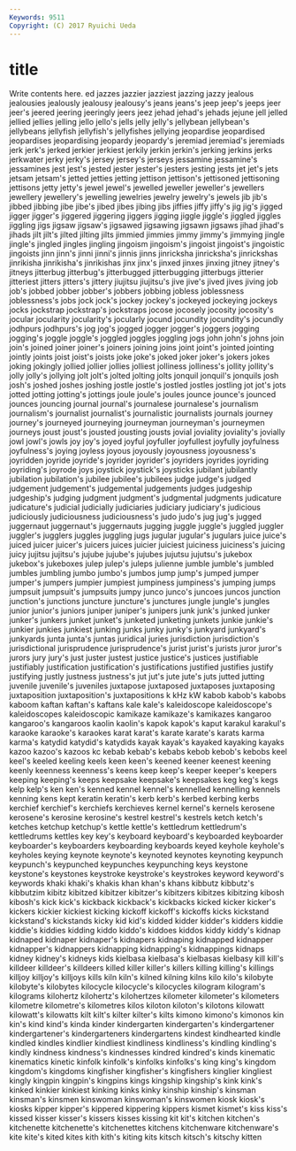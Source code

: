 ```yaml
---
Keywords: 9511 
Copyright: (C) 2017 Ryuichi Ueda
---
```


# title

Write contents here.
ed jazzes jazzier jazziest jazzing
jazzy jealous jealousies jealously jealousy jealousy's jeans jeans's jeep jeep's
jeeps jeer jeer's jeered jeering jeeringly jeers jeez jehad jehad's
jehads jejune jell jelled jellied jellies jelling jello jello's jells
jelly jelly's jellybean jellybean's jellybeans jellyfish jellyfish's jellyfishes jellying jeopardise
jeopardised jeopardises jeopardising jeopardy jeopardy's jeremiad jeremiad's jeremiads jerk jerk's
jerked jerkier jerkiest jerkily jerkin jerkin's jerking jerkins jerks jerkwater
jerky jerky's jersey jersey's jerseys jessamine jessamine's jessamines jest jest's
jested jester jester's jesters jesting jests jet jet's jets jetsam
jetsam's jetted jetties jetting jettison jettison's jettisoned jettisoning jettisons jetty
jetty's jewel jewel's jewelled jeweller jeweller's jewellers jewellery jewellery's jewelling
jewelries jewelry jewelry's jewels jib jib's jibbed jibbing jibe jibe's
jibed jibes jibing jibs jiffies jiffy jiffy's jig jig's jigged
jigger jigger's jiggered jiggering jiggers jigging jiggle jiggle's jiggled jiggles
jiggling jigs jigsaw jigsaw's jigsawed jigsawing jigsawn jigsaws jihad jihad's
jihads jilt jilt's jilted jilting jilts jimmied jimmies jimmy jimmy's
jimmying jingle jingle's jingled jingles jingling jingoism jingoism's jingoist jingoist's
jingoistic jingoists jinn jinn's jinni jinni's jinnis jinns jinricksha jinricksha's
jinrickshas jinrikisha jinrikisha's jinrikishas jinx jinx's jinxed jinxes jinxing jitney
jitney's jitneys jitterbug jitterbug's jitterbugged jitterbugging jitterbugs jitterier jitteriest jitters
jitters's jittery jiujitsu jiujitsu's jive jive's jived jives jiving job
job's jobbed jobber jobber's jobbers jobbing jobless joblessness joblessness's jobs
jock jock's jockey jockey's jockeyed jockeying jockeys jocks jockstrap jockstrap's
jockstraps jocose jocosely jocosity jocosity's jocular jocularity jocularity's jocularly jocund
jocundity jocundity's jocundly jodhpurs jodhpurs's jog jog's jogged jogger jogger's
joggers jogging jogging's joggle joggle's joggled joggles joggling jogs john
john's johns join join's joined joiner joiner's joiners joining joins
joint joint's jointed jointing jointly joints joist joist's joists joke
joke's joked joker joker's jokers jokes joking jokingly jollied jollier
jollies jolliest jolliness jolliness's jollity jollity's jolly jolly's jollying jolt
jolt's jolted jolting jolts jonquil jonquil's jonquils josh josh's joshed
joshes joshing jostle jostle's jostled jostles jostling jot jot's jots
jotted jotting jotting's jottings joule joule's joules jounce jounce's jounced
jounces jouncing journal journal's journalese journalese's journalism journalism's journalist journalist's
journalistic journalists journals journey journey's journeyed journeying journeyman journeyman's journeymen
journeys joust joust's jousted jousting jousts jovial joviality joviality's jovially
jowl jowl's jowls joy joy's joyed joyful joyfuller joyfullest joyfully
joyfulness joyfulness's joying joyless joyous joyously joyousness joyousness's joyridden joyride
joyride's joyrider joyrider's joyriders joyrides joyriding joyriding's joyrode joys joystick
joystick's joysticks jubilant jubilantly jubilation jubilation's jubilee jubilee's jubilees judge
judge's judged judgement judgement's judgemental judgements judges judgeship judgeship's judging
judgment judgment's judgmental judgments judicature judicature's judicial judicially judiciaries judiciary
judiciary's judicious judiciously judiciousness judiciousness's judo judo's jug jug's jugged
juggernaut juggernaut's juggernauts jugging juggle juggle's juggled juggler juggler's jugglers
juggles juggling jugs jugular jugular's jugulars juice juice's juiced juicer
juicer's juicers juices juicier juiciest juiciness juiciness's juicing juicy jujitsu
jujitsu's jujube jujube's jujubes jujutsu jujutsu's jukebox jukebox's jukeboxes julep
julep's juleps julienne jumble jumble's jumbled jumbles jumbling jumbo jumbo's
jumbos jump jump's jumped jumper jumper's jumpers jumpier jumpiest jumpiness
jumpiness's jumping jumps jumpsuit jumpsuit's jumpsuits jumpy junco junco's juncoes
juncos junction junction's junctions juncture juncture's junctures jungle jungle's jungles
junior junior's juniors juniper juniper's junipers junk junk's junked junker
junker's junkers junket junket's junketed junketing junkets junkie junkie's junkier
junkies junkiest junking junks junky junky's junkyard junkyard's junkyards junta
junta's juntas juridical juries jurisdiction jurisdiction's jurisdictional jurisprudence jurisprudence's jurist
jurist's jurists juror juror's jurors jury jury's just juster justest
justice justice's justices justifiable justifiably justification justification's justifications justified justifies
justify justifying justly justness justness's jut jut's jute jute's juts
jutted jutting juvenile juvenile's juveniles juxtapose juxtaposed juxtaposes juxtaposing juxtaposition
juxtaposition's juxtapositions k kHz kW kabob kabob's kabobs kaboom kaftan
kaftan's kaftans kale kale's kaleidoscope kaleidoscope's kaleidoscopes kaleidoscopic kamikaze kamikaze's
kamikazes kangaroo kangaroo's kangaroos kaolin kaolin's kapok kapok's kaput karakul
karakul's karaoke karaoke's karaokes karat karat's karate karate's karats karma
karma's katydid katydid's katydids kayak kayak's kayaked kayaking kayaks kazoo
kazoo's kazoos kc kebab kebab's kebabs kebob kebob's kebobs keel
keel's keeled keeling keels keen keen's keened keener keenest keening
keenly keenness keenness's keens keep keep's keeper keeper's keepers keeping
keeping's keeps keepsake keepsake's keepsakes keg keg's kegs kelp kelp's
ken ken's kenned kennel kennel's kennelled kennelling kennels kenning kens
kept keratin keratin's kerb kerb's kerbed kerbing kerbs kerchief kerchief's
kerchiefs kerchieves kernel kernel's kernels kerosene kerosene's kerosine kerosine's kestrel
kestrel's kestrels ketch ketch's ketches ketchup ketchup's kettle kettle's kettledrum
kettledrum's kettledrums kettles key key's keyboard keyboard's keyboarded keyboarder keyboarder's
keyboarders keyboarding keyboards keyed keyhole keyhole's keyholes keying keynote keynote's
keynoted keynotes keynoting keypunch keypunch's keypunched keypunches keypunching keys keystone
keystone's keystones keystroke keystroke's keystrokes keyword keyword's keywords khaki khaki's
khakis khan khan's khans kibbutz kibbutz's kibbutzim kibitz kibitzed kibitzer
kibitzer's kibitzers kibitzes kibitzing kibosh kibosh's kick kick's kickback kickback's
kickbacks kicked kicker kicker's kickers kickier kickiest kicking kickoff kickoff's
kickoffs kicks kickstand kickstand's kickstands kicky kid kid's kidded kidder
kidder's kidders kiddie kiddie's kiddies kidding kiddo kiddo's kiddoes kiddos
kiddy kiddy's kidnap kidnaped kidnaper kidnaper's kidnapers kidnaping kidnapped kidnapper
kidnapper's kidnappers kidnapping kidnapping's kidnappings kidnaps kidney kidney's kidneys kids
kielbasa kielbasa's kielbasas kielbasy kill kill's killdeer killdeer's killdeers killed
killer killer's killers killing killing's killings killjoy killjoy's killjoys kills
kiln kiln's kilned kilning kilns kilo kilo's kilobyte kilobyte's kilobytes
kilocycle kilocycle's kilocycles kilogram kilogram's kilograms kilohertz kilohertz's kilohertzes kilometer
kilometer's kilometers kilometre kilometre's kilometres kilos kiloton kiloton's kilotons kilowatt
kilowatt's kilowatts kilt kilt's kilter kilter's kilts kimono kimono's kimonos
kin kin's kind kind's kinda kinder kindergarten kindergarten's kindergartener kindergartener's
kindergarteners kindergartens kindest kindhearted kindle kindled kindles kindlier kindliest kindliness
kindliness's kindling kindling's kindly kindness kindness's kindnesses kindred kindred's kinds
kinematic kinematics kinetic kinfolk kinfolk's kinfolks kinfolks's king king's kingdom
kingdom's kingdoms kingfisher kingfisher's kingfishers kinglier kingliest kingly kingpin kingpin's
kingpins kings kingship kingship's kink kink's kinked kinkier kinkiest kinking
kinks kinky kinship kinship's kinsman kinsman's kinsmen kinswoman kinswoman's kinswomen
kiosk kiosk's kiosks kipper kipper's kippered kippering kippers kismet kismet's
kiss kiss's kissed kisser kisser's kissers kisses kissing kit kit's
kitchen kitchen's kitchenette kitchenette's kitchenettes kitchens kitchenware kitchenware's kite kite's
kited kites kith kith's kiting kits kitsch kitsch's kitschy kitten
